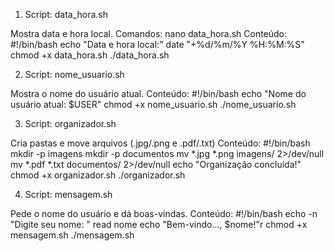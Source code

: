 
1. Script: data_hora.sh

Mostra data e hora local.
Comandos:
nano data_hora.sh
Conteúdo:
#!/bin/bash
echo "Data e hora local:"
date "+%d/%m/%Y %H:%M:%S"
chmod +x data_hora.sh
./data_hora.sh

2. Script: nome_usuario.sh

Mostra o nome do usuário atual.
Conteúdo:
#!/bin/bash
echo "Nome do usuário atual: $USER"
chmod +x nome_usuario.sh
./nome_usuario.sh

3. Script: organizador.sh

Cria pastas e move arquivos (.jpg/.png e .pdf/.txt)
Conteúdo:
#!/bin/bash
mkdir -p imagens
mkdir -p documentos
mv *.jpg *.png imagens/ 2>/dev/null
mv *.pdf *.txt documentos/ 2>/dev/null
echo "Organização concluída!"
chmod +x organizador.sh
./organizador.sh

4. Script: mensagem.sh

Pede o nome do usuário e dá boas-vindas.
Conteúdo:
#!/bin/bash
echo -n "Digite seu nome: "
read nome
echo "Bem-vindo..., $nome!"r
chmod +x mensagem.sh
./mensagem.sh
